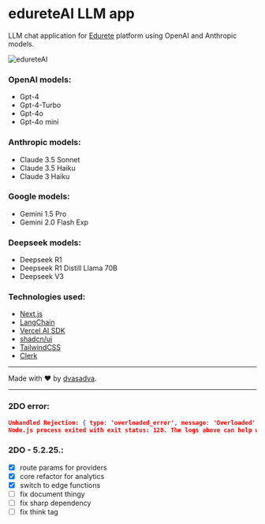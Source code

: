 # edureteAI LLM app

LLM chat application for [Edurete](https://edurete.com) platform using OpenAI and Anthropic models.

![edureteAI](https://github.com/snsa-kscc/edureteAI/assets/51080349/276f1ee0-4ef3-409f-8ee1-413e14ad7a4f)

### OpenAI models:

- Gpt-4
- Gpt-4-Turbo
- Gpt-4o
- Gpt-4o mini

### Anthropic models:

- Claude 3.5 Sonnet
- Claude 3.5 Haiku
- Claude 3 Haiku

### Google models:

- Gemini 1.5 Pro
- Gemini 2.0 Flash Exp

### Deepseek models:

- Deepseek R1
- Deepseek R1 Distill Llama 70B
- Deepseek V3

### Technologies used:

- [Next.js](https://nextjs.org)
- [LangChain](https://langchain.com)
- [Vercel AI SDK](https://sdk.vercel.ai/docs)
- [shadcn/ui](https://ui.shadcn.com/)
- [TailwindCSS](https://tailwindcss.com)
- [Clerk](https://clerk.com)

---

Made with ❤️ by [dvasadva](https://dvasadva.com).

---

### 2DO error:

```json
Unhandled Rejection: { type: 'overloaded_error', message: 'Overloaded' }
Node.js process exited with exit status: 128. The logs above can help with debugging the issue.
```

### 2DO - 5.2.25.:

- [x] route params for providers
- [x] core refactor for analytics
- [x] switch to edge functions
- [ ] fix document thingy
- [ ] fix sharp dependency
- [ ] fix think tag

